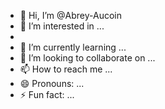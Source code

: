 - 👋 Hi, I’m @Abrey-Aucoin
- 👀 I’m interested in ...
- <br />
- 🌱 I’m currently learning ...
- 💞️ I’m looking to collaborate on ...
- 📫 How to reach me ...
- 😄 Pronouns: ...
- ⚡ Fun fact: ...



